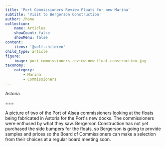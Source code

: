```yaml
---
title: 'Port Commissioners Review Floats for new Marina'
subtitle: 'Visit to Bergerson Construction'
author: /home
collection:
    name: Articles
    showCount: false
    showMenu: false
content:
    items: '@self.children'
child_type: article
figure:
    image: port-commissioners-review-new-float-construction.jpg
taxonomy:
    category:
        - Marina
        - Commissioners
---
```


Astoria

===

A picture of two of the Port of Alsea commissioners looking at the floats being fabricated in Astoria for the Port's new docks. The commissioners were enthused by what they saw. Bergerson Construction has not yet purchased the side bumpers for the floats, so Bergerson is going to provide samples and prices so the Board of Commissioners can make a selection from their choices at a regular board meeting soon.

